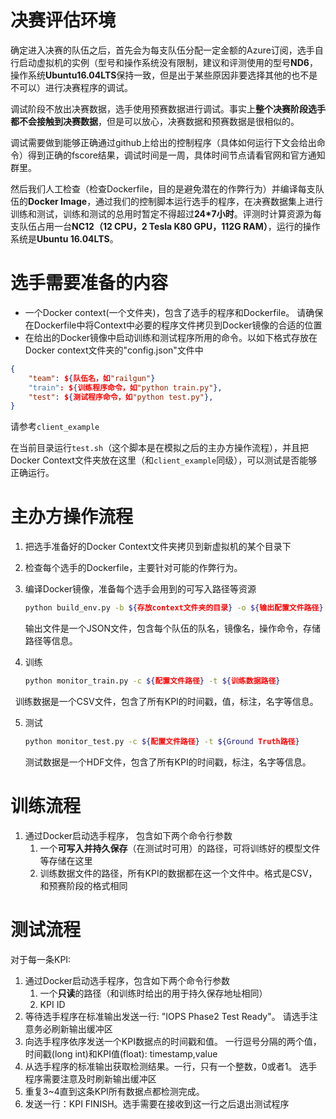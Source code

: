 # 决赛评估环境

确定进入决赛的队伍之后，首先会为每支队伍分配一定金额的Azure订阅，选手自行启动虚拟机的实例（型号和操作系统没有限制，建议和评测使用的型号**ND6**，操作系统**Ubuntu16.04LTS**保持一致，但是出于某些原因非要选择其他的也不是不可以）进行决赛程序的调试。

调试阶段不放出决赛数据，选手使用预赛数据进行调试。事实上**整个决赛阶段选手都不会接触到决赛数据**，但是可以放心，决赛数据和预赛数据是很相似的。

调试需要做到能够正确通过github上给出的控制程序（具体如何运行下文会给出命令）得到正确的fscore结果，调试时间是一周，具体时间节点请看官网和官方通知群里。

然后我们人工检查（检查Dockerfile，目的是避免潜在的作弊行为）并编译每支队伍的**Docker Image**，通过我们的控制脚本运行选手的程序，在决赛数据集上进行训练和测试，训练和测试的总用时暂定不得超过**24*7小时**。评测时计算资源为每支队伍占用一台**NC12（12 CPU，2 Tesla K80 GPU，112G RAM）**，运行的操作系统是**Ubuntu 16.04LTS**。

# 选手需要准备的内容

- 一个Docker context(一个文件夹)，包含了选手的程序和Dockerfile。
  请确保在Dockerfile中将Context中必要的程序文件拷贝到Docker镜像的合适的位置
- 在给出的Docker镜像中启动训练和测试程序所用的命令。以如下格式存放在Docker context文件夹的"config.json"文件中

```json
{
    "team": ${队伍名，如"railgun"}
    "train": ${训练程序命令，如"python train.py"},
    "test": ${测试程序命令，如"python test.py"},
}
```

请参考`client_example` 

在当前目录运行`test.sh`（这个脚本是在模拟之后的主办方操作流程），并且把Docker Context文件夹放在这里（和`client_example`同级），可以测试是否能够正确运行。

# 主办方操作流程

1. 把选手准备好的Docker Context文件夹拷贝到新虚拟机的某个目录下

2. 检查每个选手的Dockerfile，主要针对可能的作弊行为。

3. 编译Docker镜像，准备每个选手会用到的可写入路径等资源

   ```bash
   python build_env.py -b ${存放context文件夹的目录} -o ${输出配置文件路径}
   ```

   输出文件是一个JSON文件，包含每个队伍的队名，镜像名，操作命令，存储路径等信息。

4. 训练

   ```bash
   python monitor_train.py -c ${配置文件路径} -t ${训练数据路径}
   ```

   训练数据是一个CSV文件，包含了所有KPI的时间戳，值，标注，名字等信息。

5. 测试

   ```bash
   python monitor_test.py -c ${配置文件路径} -t ${Ground Truth路径}
   ```

   测试数据是一个HDF文件，包含了所有KPI的时间戳，标注，名字等信息。

# 训练流程

1. 通过Docker启动选手程序， 包含如下两个命令行参数
   1. 一个**可写入并持久保存**（在测试时可用）的路径，可将训练好的模型文件等存储在这里
   2. 训练数据文件的路径，所有KPI的数据都在这一个文件中。格式是CSV，和预赛阶段的格式相同

# 测试流程

对于每一条KPI:

1. 通过Docker启动选手程序，包含如下两个命令行参数
   1. 一个**只读**的路径（和训练时给出的用于持久保存地址相同）
   2. KPI ID
2. 等待选手程序在标准输出发送一行: "IOPS Phase2 Test Ready"。 请选手注意务必刷新输出缓冲区
3. 向选手程序依序发送一个KPI数据点的时间戳和值。 一行逗号分隔的两个值，时间戳(long int)和KPI值(float): timestamp,value
4. 从选手程序的标准输出获取检测结果。一行，只有一个整数，0或者1。 选手程序需要注意及时刷新输出缓冲区
5. 重复3~4直到这条KPI所有数据点都检测完成。
6. 发送一行：KPI FINISH。选手需要在接收到这一行之后退出测试程序

